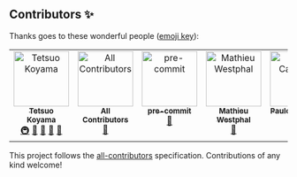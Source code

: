 ## Contributors ✨

Thanks goes to these wonderful people ([emoji key](https://allcontributors.org/docs/en/emoji-key)):

<!-- ALL-CONTRIBUTORS-LIST:START - Do not remove or modify this section -->
<!-- prettier-ignore-start -->
<!-- markdownlint-disable -->
<table>
  <tbody>
    <tr>
      <td align="center" valign="top" width="14.28%"><a href="https://github.com/tkoyama010"><img src="https://avatars.githubusercontent.com/u/7513610?v=4?s=100" width="100px;" alt="Tetsuo Koyama"/><br /><sub><b>Tetsuo Koyama</b></sub></a><br /><a href="#infra-tkoyama010" title="Infrastructure (Hosting, Build-Tools, etc)">🚇</a> <a href="#ideas-tkoyama010" title="Ideas, Planning, & Feedback">🤔</a> <a href="#maintenance-tkoyama010" title="Maintenance">🚧</a> <a href="https://github.com/tkoyama010/awesome-vtk/commits?author=tkoyama010" title="Documentation">📖</a> <a href="https://github.com/tkoyama010/awesome-vtk/pulls?q=is%3Apr+reviewed-by%3Atkoyama010" title="Reviewed Pull Requests">👀</a></td>
      <td align="center" valign="top" width="14.28%"><a href="https://allcontributors.org"><img src="https://avatars.githubusercontent.com/u/46410174?v=4?s=100" width="100px;" alt="All Contributors"/><br /><sub><b>All Contributors</b></sub></a><br /><a href="https://github.com/tkoyama010/awesome-vtk/commits?author=all-contributors" title="Documentation">📖</a></td>
      <td align="center" valign="top" width="14.28%"><a href="https://pre-commit.com"><img src="https://avatars.githubusercontent.com/u/6943086?v=4?s=100" width="100px;" alt="pre-commit"/><br /><sub><b>pre-commit</b></sub></a><br /><a href="#maintenance-pre-commit" title="Maintenance">🚧</a></td>
      <td align="center" valign="top" width="14.28%"><a href="https://github.com/mwestphal"><img src="https://avatars.githubusercontent.com/u/3129530?v=4?s=100" width="100px;" alt="Mathieu Westphal"/><br /><sub><b>Mathieu Westphal</b></sub></a><br /><a href="https://github.com/tkoyama010/awesome-vtk/commits?author=mwestphal" title="Documentation">📖</a></td>
      <td align="center" valign="top" width="14.28%"><a href="https://github.com/PauloCarvalhoRJ"><img src="https://avatars.githubusercontent.com/u/6398896?v=4?s=100" width="100px;" alt="Paulo Carvalho"/><br /><sub><b>Paulo Carvalho</b></sub></a><br /><a href="https://github.com/tkoyama010/awesome-vtk/commits?author=PauloCarvalhoRJ" title="Documentation">📖</a></td>
    </tr>
  </tbody>
</table>

<!-- markdownlint-restore -->
<!-- prettier-ignore-end -->

<!-- ALL-CONTRIBUTORS-LIST:END -->

This project follows the [all-contributors](https://github.com/all-contributors/all-contributors) specification. Contributions of any kind welcome!
